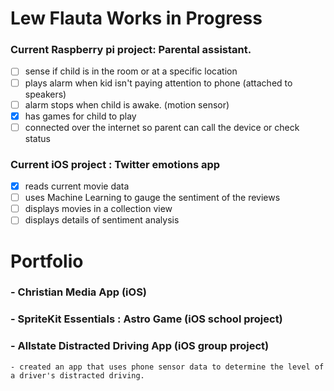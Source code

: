 # Lew Flauta Works in Progress
### Current Raspberry pi project: Parental assistant.

 - [ ] sense if child is in the room or at a specific location
 - [ ] plays alarm when kid isn't paying attention to phone (attached to speakers)
 - [ ] alarm stops when child is awake. (motion sensor)
 - [x] has games for child to play 
 - [ ] connected over the internet so parent can call the device or check status

### Current iOS project : Twitter emotions app

 - [x] reads current movie data
 - [ ] uses Machine Learning to gauge the sentiment of the reviews
 - [ ] displays movies in a collection view
 - [ ] displays details of sentiment analysis
 
# Portfolio
### - Christian Media App (iOS)
### - SpriteKit Essentials : Astro Game (iOS school project)
### - Allstate Distracted Driving App (iOS group project)
    - created an app that uses phone sensor data to determine the level of a driver's distracted driving.
